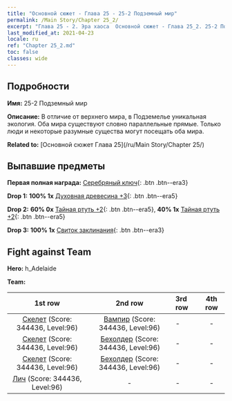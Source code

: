 ```yaml
---
title: "Основной сюжет - Глава 25 - 25-2 Подземный мир"
permalink: /Main Story/Chapter 25_2/
excerpt: "Глава 25 - 2. Эра хаоса  Основной сюжет - Глава 25_2. 25-2 Подземный мир"
last_modified_at: 2021-04-23
locale: ru
ref: "Chapter 25_2.md"
toc: false
classes: wide
---
```


## Подробности

 **Имя:** 25-2 Подземный мир

 **Описание:** В отличие от верхнего мира, в Подземелье уникальная экология. Оба мира существуют словно параллельные прямые. Только люди и некоторые разумные существа могут посещать оба мира.

 **Related to:** [Основной сюжет Глава 25](/ru/Main Story/Chapter 25/)

## Выпавшие предметы

 **Первая полная награда:** [Серебряный ключ](/ItemsRU/con_693/){: .btn .btn--era3}

 **Drop 1:** **100% 1x** [Духовная древесина +3](/ItemsRU/mat_83/){: .btn .btn--era5}

 **Drop 2:** **60% 0x** [Тайная ртуть +2](/ItemsRU/mat_77/){: .btn .btn--era5}, **40% 1x** [Тайная ртуть +2](/ItemsRU/mat_77/){: .btn .btn--era5}

 **Drop 3:** **100% 1x** [Свиток заклинания](/ItemsRU/con_694/){: .btn .btn--era3}


## Fight against Team
 **Hero:** h_Adelaide

 **Team:**


  | 1st row | 2nd row | 3rd row | 4th row |
  |:----:|:----:|:----|:----:|
  | [Скелет](/ru/units/Skeleton/) (Score: 344436, Level:96)  | [Вампир](/ru/units/Vampire/) (Score: 344436, Level:96)  | - | - |
  | [Скелет](/ru/units/Skeleton/) (Score: 344436, Level:96)  | [Бехолдер](/ru/units/Beholder/) (Score: 344436, Level:96)  | - | - |
  | [Скелет](/ru/units/Skeleton/) (Score: 344436, Level:96)  | [Бехолдер](/ru/units/Beholder/) (Score: 344436, Level:96)  | - | - |
  | [Лич](/ru/units/Lich/) (Score: 344436, Level:96)  | - | - | - |


